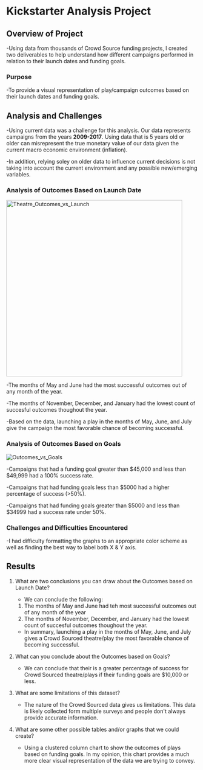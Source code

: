# Kickstarter Analysis Project

## Overview of Project
 -Using data from thousands of Crowd Source funding projects, I created two deliverables to help understand how different campaigns performed in relation to their launch dates and funding goals.

### Purpose
 -To provide a visual representation of play/campaign outcomes based on their launch dates and funding goals.

## Analysis and Challenges
 -Using current data was a challenge for this analysis. Our data represents campaigns from the years **2009-2017**. Using data that is 5 years old or older can misrepresent the true monetary value of our data given the current macro economic environment (inflation). 

 -In addition, relying soley on older data to influence current decisions is not taking into account the current environment and any possible new/emerging variables.

### Analysis of Outcomes Based on Launch Date
<img width="464" alt="Theatre_Outcomes_vs_Launch" src="https://user-images.githubusercontent.com/107579508/175133421-cb41bd8c-88e5-4621-9ed3-235e694e1cf7.png">

 -The months of May and June had the most successful outcomes out of any month of the year.

 -The months of November, December, and January had the lowest count of succesful outcomes thoughout the year.

 -Based on the data, launching a play in the months of May, June, and July give the campaign the most favorable chance of becoming successful.

### Analysis of Outcomes Based on Goals
![Outcomes_vs_Goals](https://user-images.githubusercontent.com/107579508/175130935-f95b0260-34af-419f-8836-9a9e451d1a53.png)

 -Campaigns that had a funding goal greater than $45,000 and less than $49,999 had a 100% success rate.

 -Campaigns that had funding goals less than $5000 had a higher percentage of success (>50%). 

 -Campaigns that had funding goals greater than $5000 and less than $34999 had a success rate under 50%.

### Challenges and Difficulties Encountered
 -I had difficulty formatting the graphs to an appropriate color scheme as well as finding the best way to label both X & Y axis.
## Results

1. What are two conclusions you can draw about the Outcomes based on Launch Date?
   - We can conclude the following:
    1. The months of May and June had teh most successful outcomes out of any month of the year  
    2. The months of November, December, and January had the lowest count of succesful outcomes thoughout the year.
   - In summary, launching a play in the months of May, June, and July gives a Crowd Sourced theatre/play the most favorable chance of becoming successful.

2. What can you conclude about the Outcomes based on Goals?
     - We can conclude that their is a greater percentage of success for Crowd Sourced theatre/plays if their funding goals are $10,000 or less.

3.  What are some limitations of this dataset?
     - The nature of the Crowd Sourced data gives us limitations. This data is likely collected form multiple surveys and people don't always provide accurate information.

4. What are some other possible tables and/or graphs that we could create?
     - Using a clustered column chart to show the outcomes of plays based on funding goals. In my opinion, this chart provides a much more clear visual representation of the data we are trying to convey.
